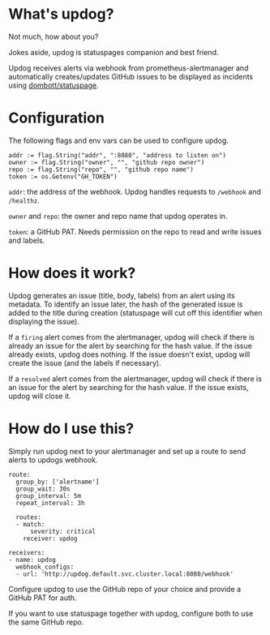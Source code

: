# What's updog?
Not much, how about you?

Jokes aside, updog is statuspages companion and best friend.

Updog receives alerts via webhook from prometheus-alertmanager and automatically creates/updates GitHub issues to be displayed as incidents using [dombott/statuspage](https://github.com/dombott/statuspage).

# Configuration
The following flags and env vars can be used to configure updog.
```
addr := flag.String("addr", ":8080", "address to listen on")
owner := flag.String("owner", "", "github repo owner")
repo := flag.String("repo", "", "github repo name")
token := os.Getenv("GH_TOKEN")
```

`addr`: the address of the webhook. Updog handles requests to `/webhook` and `/healthz`.

`owner` and `repo`: the owner and repo name that updog operates in.

`token`: a GitHub PAT. Needs permission on the repo to read and write issues and labels. 

# How does it work?
Updog generates an issue (title, body, labels) from an alert using its metadata.
To identify an issue later, the hash of the generated issue is added to the title during creation (statuspage will cut off this identifier when displaying the issue).

If a `firing` alert comes from the alertmanager, updog will check if there is already an issue for the alert by searching for the hash value.
If the issue already exists, updog does nothing. If the issue doesn't exist, updog will create the issue (and the labels if necessary).

If a `resolved` alert comes from the alertmanager, updog will check if there is an issue for the alert by searching for the hash value.
If the issue exists, updog will close it.

# How do I use this?
Simply run updog next to your alertmanager and set up a route to send alerts to updogs webhook.
```
route:
  group_by: ['alertname']
  group_wait: 30s
  group_interval: 5m
  repeat_interval: 3h

  routes:
  - match:
      severity: critical
    receiver: updog

receivers:
- name: updog
  webhook_configs:
  - url: 'http://updog.default.svc.cluster.local:8080/webhook'
```

Configure updog to use the GitHub repo of your choice and provide a GitHub PAT for auth.

If you want to use statuspage together with updog, configure both to use the same GitHub repo.
